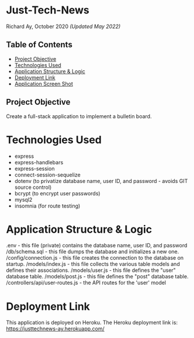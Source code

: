 # Just-Tech-News

Richard Ay, October 2020 *(Updated May 2022)*

## Table of Contents
* [Project Objective](#project-objective)
* [Technologies Used](#technologies-used)
* [Application Structure & Logic](#application-structure-&-logic)
* [Deployment Link](#deployment-link)
* [Application Screen Shot](#application-screen-shot)

## Project Objective
Create a full-stack application to implement a bulletin board.

# Technologies Used
 * express
 * express-handlebars
 * express-session
 * connect-session-sequelize
 * dotenv (to privatize database name, user ID, and password - avoids GIT source control)
 * bcrypt (to encrypt user passwords)
 * mysql2
 * insomnia (for route testing)

# Application Structure & Logic
 .env                            - this file (private) contains the database name, user ID, and password
 /db/schema.sql                  - this file dumps the database and initializes a new one.
 /config/connection.js           - this file creates the connection to the database on startup.
 /models/index.js                - this file collects the various table models and defines their associations.
 /models/user.js                 - this file defines the "user" database table.
 /models/post.js                 - this file defines the "post" database table.
 /controllers/api/user-routes.js - the API routes for the 'user' model

 
# Deployment Link
This application is deployed on Heroku.  The Heroku deployment link is:
https://justtechnews-ay.herokuapp.com/